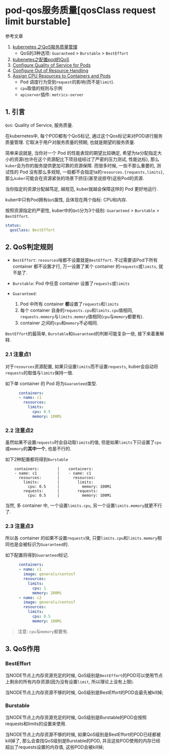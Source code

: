 # pod-qos服务质量[qosClass request limit burstable]

参考文章

1. [kubernetes 之QoS服务质量管理](https://www.cnblogs.com/tylerzhou/p/11043280.html)
    - QoS的3种选项: `Guaranteed` > `Burstable` > `BestEffort`
2. [kubenetes之配置pod的QoS](https://www.cnblogs.com/tylerzhou/p/11043282.html)
3. [Configure Quality of Service for Pods](https://kubernetes.io/docs/tasks/configure-pod-container/quality-service-pod/)
4. [Configure Out of Resource Handling](https://kubernetes.io/docs/tasks/administer-cluster/out-of-resource/)
5. [Assign CPU Resources to Containers and Pods](https://kubernetes.io/docs/tasks/configure-pod-container/assign-cpu-resource/)
    - Pod 调度行为受到`request`的影响(而不是`limit`).
    - `cpu`取值的规则与示例
    - `apiserver`插件: `metrics-server`

## 1. 引言

`QoS`: Quality of Service, 服务质量.

在kubernetes中, 每个POD都有个QoS标记, 通过这个Qos标记来对POD进行服务质量管理. 它取决于用户对服务质量的预期, 也就是期望的服务质量. 

简单来说就是, 当你对一个 Pod 的性能表现的期望比较确定, 希望为ta分配指定大小的资源(也许在这个资源配比下项目组经过了严密的压力测试, 性能达标), 那么`kuber`会为你的服务提供更加可靠的资源保障. 而很多时候, 一些不那么重要的, 测试性的 Pod 没有那么多规矩, 一般都不会指定ta的`resources.{requests,limits}`, 那么`kuber`可能会在资源紧张的场景下挤压(甚至说掠夺)这些Pod的资源.

当你指定的资源分配越笃定, 越规范, kuber就越会保障这样的 Pod 更好地运行.

kuber中只有Pod拥有`QoS`属性, 且体现在两个指标: CPU和内存.

按照资源指定的严密性, kuber中的`QoS`分为3个级别: `Guaranteed` > `Burstable` > `BestEffort`.

```yaml
status:
  qosClass: BestEffort
```

## 2. QoS判定规则

- `BestEffort`: `resources`啥都不设置就是`BestEffort`. 不过需要该Pod下所有 container 都不设置才行, 万一设置了某个 container 的`requests`或`limits`, 就不是了.
- `Burstable`: Pod 中任意 container 设置了`requests`或`limits`

- `Guaranteed`: 
    1. Pod 中所有 container **都**设置了`requests`和`limits`
    2. 每个 container 自身的`requests.cpu`和`limits.cpu`值相同, `requests.memory`与`limits.memory`值相同(`cpu`与`memory`都要有).
    3. container 之间的`cpu`和`memory`不必相同.

`BestEffort`的最简单, `Burstable`和`Guaranteed`的判断可能复杂一些, 接下来着重解释.

### 2.1 注意点1

对于`resources`资源配置, 如果只设置`limits`而不设置`requests`, kuber会自动将`requests`的取值与`limits`保持一致.

如下单 container 的 Pod 将为`Guaranteed`类型.

```yaml
      containers:
      - name: c1
        resources:
          limits:
            cpu: 0.5
            memory: 100Mi
```

### 2.2 注意点2

虽然如果不设置`requests`时会自动取`limits`的值, 但是如果`limits`下只设置了`cpu`或`memory`的**其中一个**, 也是不行的.

如下2种配置都将得到`Burstable`

```
    containers:        |    containers:           
    - name: c1         |    - name: c1            
      resources:       |      resources:          
        limits:        |        limits:           
          cpu: 0.5     |          memory: 100Mi   
        requests:      |        requests:         
          cpu: 0.5     |          memory: 100Mi   
```

当然, 多 container 中, 一个设置`limits.cpu`, 另一个设置`limits.memory`就更不行了.

### 2.3 注意点3

所以各 container 的如果不设置`requests`块, 只要`limits.cpu`和`limits.memory`相同也是会被标识为`Guaranteed`的.

如下配置将得到`Guaranteed`标记.

```yaml
      containers:
      - name: c1
        image: generals/centos7
        resources:
          limits:
            cpu: 1
            memory: 200Mi
      - name: c2
        image: generals/centos7
        resources:
          limits:
            cpu: 0.5
            memory: 100Mi
```

> 注意: `cpu`与`memory`都要有. 

## 3. QoS作用

### BestEffort

当NODE节点上内存资源充足的时候, QoS级别是`BestEffort`的POD可以使用节点上剩余的所有内存资源(因为没有设置`limit`, 所以理论上没有上限). 

当NODE节点上内存资源不够的时候, QoS级别是BestEffort的POD会最先被kill掉; 

### Burstable

当NODE节点上内存资源充足的时候, QoS级别是Burstable的POD会按照requests和limits的设置来使用. 

当NODE节点上内存资源不够的时候, 如果QoS级别是BestEffort的POD已经都被kill掉了, 那么会查找QoS级别是Burstable的POD, 并且这些POD使用的内存已经超出了requests设置的内存值, 这些POD会被kill掉; 

